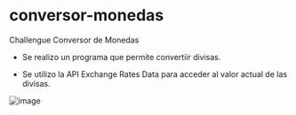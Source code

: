 # conversor-monedas


Challengue Conversor de Monedas

- Se realizo un programa que permite convertiir divisas.

- Se  utilizo   la API Exchange Rates Data  para acceder al valor actual de las divisas.


![image](https://user-images.githubusercontent.com/87879052/212797544-e625b966-abdb-420b-a711-79a6c018cd04.png)

